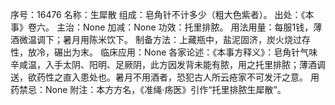 序号：16476
名称：生犀散
组成：皂角针不计多少（粗大色紫者）。
出处：《本事》卷六。
主治：None
加减：None
功效：托里排脓。
用法用量：每服1钱，薄酒微温调下；暑月用陈米饮下。
制备方法：上藏瓶中，盐泥固济，炭火烧过存性，放冷，碾出为末。
临床应用：None
各家论述：《本事方释义》：皂角针气味辛咸温，入手太阴、阳明、足厥阴，此方因发背未能有脓，用之托里排脓；薄酒调送，欲药性之直入患处也。暑月不用酒者，恐犯古人所云疮家不可发汗之意。
用药禁忌：None
附注：本方方名，《准绳·疡医》引作“托里排脓生犀散”。
